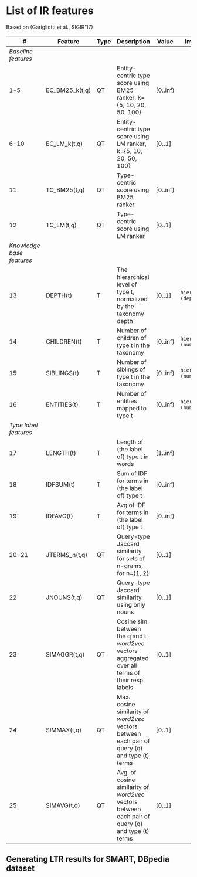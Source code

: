 # List of IR features

Based on (Garigliotti et al., SIGIR'17)

| **#** | **Feature** | **Type** | **Description** | **Value** | **Implementation** |
| -- | -- | -- | -- | -- | -- | 
| *Baseline features* ||||||
| 1-5 | EC_BM25_k(t,q) | QT | Entity-centric type score using BM25 ranker, k={5, 10, 20, 50, 100} | [0..inf) | |
| 6-10 | EC_LM_k(t,q) | QT | Entity-centric type score using LM ranker, k={5, 10, 20, 50, 100} | [0..1] | |
| 11 | TC_BM25(t,q) | QT | Type-centric score using BM25 ranker | [0..inf) | |
| 12 | TC_LM(t,q) | QT | Type-centric score using LM ranker | [0..1] | |
| *Knowledge base features* ||||||
| 13 | DEPTH(t) | T | The hierarchical level of type t, normalized by the taxonomy depth | [0..1] | `hierarchy_features (depth)` |
| 14 | CHILDREN(t) | T | Number of children of type t in the taxonomy | [0..inf) | `hierarchy_features (num_children)` |
| 15 | SIBLINGS(t) | T | Number of siblings of type t in the taxonomy | [0..inf) | `hierarchy_features (num_siblings)` |
| 16 | ENTITIES(t) | T | Number of entities mapped to type t | [0..inf) | `hierarchy_features (num_entities)` |
| *Type label features* ||||||
| 17 | LENGTH(t) | T | Length of (the label of) type t in words | [1..inf) | |
| 18 | IDFSUM(t) | T | Sum of IDF for terms in (the label of) type t | [0..inf) | |
| 19 | IDFAVG(t) | T | Avg of IDF for terms in (the label of) type t | [0..inf) | |
| 20-21 | JTERMS_n(t,q) | QT | Query-type Jaccard similarity for sets of n-grams, for n={1, 2} | [0..1] | |
| 22 | JNOUNS(t,q) | QT | Query-type Jaccard similarity using only nouns| [0..1] | |
| 23 | SIMAGGR(t,q) | QT | Cosine sim. between the q and t *word2vec* vectors aggregated over all terms of their resp. labels | [0..1] | |
| 24 | SIMMAX(t,q) | QT | Max. cosine similarity of *word2vec* vectors between each pair of query (q) and type (t) terms | [0..1] | |
| 25 | SIMAVG(t,q) | QT | Avg. of cosine similarity of *word2vec* vectors between each pair of query (q) and type (t) terms | [0..1] | |

## Generating LTR results for SMART, DBpedia dataset

